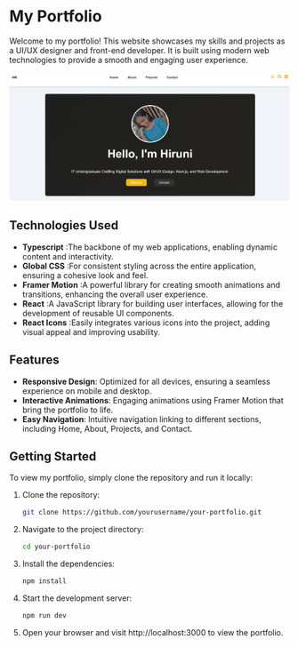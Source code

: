 # My Portfolio

Welcome to my portfolio! This website showcases my skills and projects as a UI/UX designer and front-end developer. It is built using modern web technologies to provide a smooth and engaging user experience.

![Portfolio Screenshot](/public/images/screenshot.png)

## Technologies Used

- **Typescript** :The backbone of my web applications, enabling dynamic content and interactivity.
- **Global CSS**  :For consistent styling across the entire application, ensuring a cohesive look and feel.
- **Framer Motion** :A powerful library for creating smooth animations and transitions, enhancing the overall user experience.
- **React** :A JavaScript library for building user interfaces, allowing for the development of reusable UI components.
- **React Icons** :Easily integrates various icons into the project, adding visual appeal and improving usability.

## Features

- **Responsive Design**: Optimized for all devices, ensuring a seamless experience on mobile and desktop.
- **Interactive Animations**: Engaging animations using Framer Motion that bring the portfolio to life.
- **Easy Navigation**: Intuitive navigation linking to different sections, including Home, About, Projects, and Contact.

## Getting Started

To view my portfolio, simply clone the repository and run it locally:

1. Clone the repository:
   ```bash
   git clone https://github.com/yourusername/your-portfolio.git
2. Navigate to the project directory:
    ```bash
    cd your-portfolio
3. Install the dependencies:
    ```bash
    npm install
4. Start the development server:
    ```bash
    npm run dev
5. Open your browser and visit http://localhost:3000 to view the portfolio.